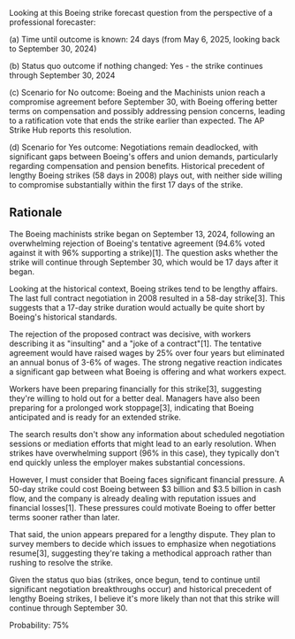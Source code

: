 Looking at this Boeing strike forecast question from the perspective of a professional forecaster:

(a) Time until outcome is known: 24 days (from May 6, 2025, looking back to September 30, 2024)

(b) Status quo outcome if nothing changed: Yes - the strike continues through September 30, 2024

(c) Scenario for No outcome: Boeing and the Machinists union reach a compromise agreement before September 30, with Boeing offering better terms on compensation and possibly addressing pension concerns, leading to a ratification vote that ends the strike earlier than expected. The AP Strike Hub reports this resolution.

(d) Scenario for Yes outcome: Negotiations remain deadlocked, with significant gaps between Boeing's offers and union demands, particularly regarding compensation and pension benefits. Historical precedent of lengthy Boeing strikes (58 days in 2008) plays out, with neither side willing to compromise substantially within the first 17 days of the strike.

## Rationale

The Boeing machinists strike began on September 13, 2024, following an overwhelming rejection of Boeing's tentative agreement (94.6% voted against it with 96% supporting a strike)[1]. The question asks whether the strike will continue through September 30, which would be 17 days after it began.

Looking at the historical context, Boeing strikes tend to be lengthy affairs. The last full contract negotiation in 2008 resulted in a 58-day strike[3]. This suggests that a 17-day strike duration would actually be quite short by Boeing's historical standards.

The rejection of the proposed contract was decisive, with workers describing it as "insulting" and a "joke of a contract"[1]. The tentative agreement would have raised wages by 25% over four years but eliminated an annual bonus of 3-6% of wages. The strong negative reaction indicates a significant gap between what Boeing is offering and what workers expect.

Workers have been preparing financially for this strike[3], suggesting they're willing to hold out for a better deal. Managers have also been preparing for a prolonged work stoppage[3], indicating that Boeing anticipated and is ready for an extended strike.

The search results don't show any information about scheduled negotiation sessions or mediation efforts that might lead to an early resolution. When strikes have overwhelming support (96% in this case), they typically don't end quickly unless the employer makes substantial concessions.

However, I must consider that Boeing faces significant financial pressure. A 50-day strike could cost Boeing between $3 billion and $3.5 billion in cash flow, and the company is already dealing with reputation issues and financial losses[1]. These pressures could motivate Boeing to offer better terms sooner rather than later.

That said, the union appears prepared for a lengthy dispute. They plan to survey members to decide which issues to emphasize when negotiations resume[3], suggesting they're taking a methodical approach rather than rushing to resolve the strike.

Given the status quo bias (strikes, once begun, tend to continue until significant negotiation breakthroughs occur) and historical precedent of lengthy Boeing strikes, I believe it's more likely than not that this strike will continue through September 30.

Probability: 75%
